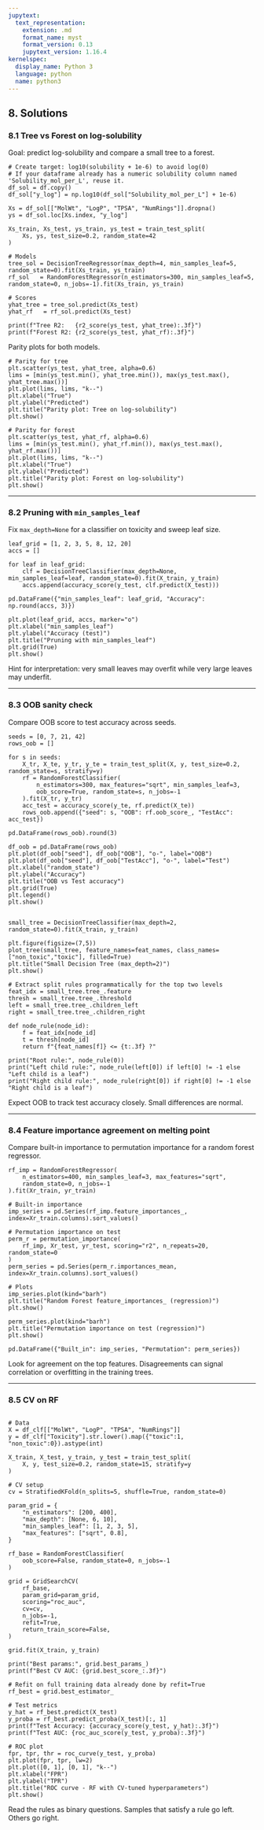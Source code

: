 ```yaml
---
jupytext:
  text_representation:
    extension: .md
    format_name: myst
    format_version: 0.13
    jupytext_version: 1.16.4
kernelspec:
  display_name: Python 3
  language: python
  name: python3
---
```














## 8. Solutions


### 8.1 Tree vs Forest on log-solubility

Goal: predict log-solubility and compare a small tree to a forest.

```{code-cell} ipython3
# Create target: log10(solubility + 1e-6) to avoid log(0)
# If your dataframe already has a numeric solubility column named 'Solubility_mol_per_L', reuse it.
df_sol = df.copy()
df_sol["y_log"] = np.log10(df_sol["Solubility_mol_per_L"] + 1e-6)

Xs = df_sol[["MolWt", "LogP", "TPSA", "NumRings"]].dropna()
ys = df_sol.loc[Xs.index, "y_log"]

Xs_train, Xs_test, ys_train, ys_test = train_test_split(
    Xs, ys, test_size=0.2, random_state=42
)

# Models
tree_sol = DecisionTreeRegressor(max_depth=4, min_samples_leaf=5, random_state=0).fit(Xs_train, ys_train)
rf_sol   = RandomForestRegressor(n_estimators=300, min_samples_leaf=5, random_state=0, n_jobs=-1).fit(Xs_train, ys_train)

# Scores
yhat_tree = tree_sol.predict(Xs_test)
yhat_rf   = rf_sol.predict(Xs_test)

print(f"Tree R2:   {r2_score(ys_test, yhat_tree):.3f}")
print(f"Forest R2: {r2_score(ys_test, yhat_rf):.3f}")
```

Parity plots for both models.

```{code-cell} ipython3
# Parity for tree
plt.scatter(ys_test, yhat_tree, alpha=0.6)
lims = [min(ys_test.min(), yhat_tree.min()), max(ys_test.max(), yhat_tree.max())]
plt.plot(lims, lims, "k--")
plt.xlabel("True")
plt.ylabel("Predicted")
plt.title("Parity plot: Tree on log-solubility")
plt.show()

# Parity for forest
plt.scatter(ys_test, yhat_rf, alpha=0.6)
lims = [min(ys_test.min(), yhat_rf.min()), max(ys_test.max(), yhat_rf.max())]
plt.plot(lims, lims, "k--")
plt.xlabel("True")
plt.ylabel("Predicted")
plt.title("Parity plot: Forest on log-solubility")
plt.show()
```

---

### 8.2 Pruning with `min_samples_leaf`

Fix `max_depth=None` for a classifier on toxicity and sweep leaf size.

```{code-cell} ipython3
leaf_grid = [1, 2, 3, 5, 8, 12, 20]
accs = []

for leaf in leaf_grid:
    clf = DecisionTreeClassifier(max_depth=None, min_samples_leaf=leaf, random_state=0).fit(X_train, y_train)
    accs.append(accuracy_score(y_test, clf.predict(X_test)))

pd.DataFrame({"min_samples_leaf": leaf_grid, "Accuracy": np.round(accs, 3)})
```

```{code-cell} ipython3
plt.plot(leaf_grid, accs, marker="o")
plt.xlabel("min_samples_leaf")
plt.ylabel("Accuracy (test)")
plt.title("Pruning with min_samples_leaf")
plt.grid(True)
plt.show()
```

Hint for interpretation: very small leaves may overfit while very large leaves may underfit.

---

### 8.3 OOB sanity check

Compare OOB score to test accuracy across seeds.

```{code-cell} ipython3
seeds = [0, 7, 21, 42]
rows_oob = []

for s in seeds:
    X_tr, X_te, y_tr, y_te = train_test_split(X, y, test_size=0.2, random_state=s, stratify=y)
    rf = RandomForestClassifier(
        n_estimators=300, max_features="sqrt", min_samples_leaf=3,
        oob_score=True, random_state=s, n_jobs=-1
    ).fit(X_tr, y_tr)
    acc_test = accuracy_score(y_te, rf.predict(X_te))
    rows_oob.append({"seed": s, "OOB": rf.oob_score_, "TestAcc": acc_test})

pd.DataFrame(rows_oob).round(3)
```

```{code-cell} ipython3
df_oob = pd.DataFrame(rows_oob)
plt.plot(df_oob["seed"], df_oob["OOB"], "o-", label="OOB")
plt.plot(df_oob["seed"], df_oob["TestAcc"], "o-", label="Test")
plt.xlabel("random_state")
plt.ylabel("Accuracy")
plt.title("OOB vs Test accuracy")
plt.grid(True)
plt.legend()
plt.show()
```


```{code-cell} ipython3

small_tree = DecisionTreeClassifier(max_depth=2, random_state=0).fit(X_train, y_train)

plt.figure(figsize=(7,5))
plot_tree(small_tree, feature_names=feat_names, class_names=["non_toxic","toxic"], filled=True)
plt.title("Small Decision Tree (max_depth=2)")
plt.show()

# Extract split rules programmatically for the top two levels
feat_idx = small_tree.tree_.feature
thresh = small_tree.tree_.threshold
left = small_tree.tree_.children_left
right = small_tree.tree_.children_right

def node_rule(node_id):
    f = feat_idx[node_id]
    t = thresh[node_id]
    return f"{feat_names[f]} <= {t:.3f} ?"

print("Root rule:", node_rule(0))
print("Left child rule:", node_rule(left[0]) if left[0] != -1 else "Left child is a leaf")
print("Right child rule:", node_rule(right[0]) if right[0] != -1 else "Right child is a leaf")

```

Expect OOB to track test accuracy closely. Small differences are normal.

---

### 8.4 Feature importance agreement on melting point

Compare built-in importance to permutation importance for a random forest regressor.

```{code-cell} ipython3
rf_imp = RandomForestRegressor(
    n_estimators=400, min_samples_leaf=3, max_features="sqrt",
    random_state=0, n_jobs=-1
).fit(Xr_train, yr_train)

# Built-in importance
imp_series = pd.Series(rf_imp.feature_importances_, index=Xr_train.columns).sort_values()

# Permutation importance on test
perm_r = permutation_importance(
    rf_imp, Xr_test, yr_test, scoring="r2", n_repeats=20, random_state=0
)
perm_series = pd.Series(perm_r.importances_mean, index=Xr_train.columns).sort_values()

# Plots
imp_series.plot(kind="barh")
plt.title("Random Forest feature_importances_ (regression)")
plt.show()

perm_series.plot(kind="barh")
plt.title("Permutation importance on test (regression)")
plt.show()

pd.DataFrame({"Built_in": imp_series, "Permutation": perm_series})
```

Look for agreement on the top features. Disagreements can signal correlation or overfitting in the training trees.

---

### 8.5 CV on RF



```{code-cell} ipython3

# Data
X = df_clf[["MolWt", "LogP", "TPSA", "NumRings"]]
y = df_clf["Toxicity"].str.lower().map({"toxic":1, "non_toxic":0}).astype(int)

X_train, X_test, y_train, y_test = train_test_split(
    X, y, test_size=0.2, random_state=15, stratify=y
)

# CV setup
cv = StratifiedKFold(n_splits=5, shuffle=True, random_state=0)

param_grid = {
    "n_estimators": [200, 400],
    "max_depth": [None, 6, 10],
    "min_samples_leaf": [1, 2, 3, 5],
    "max_features": ["sqrt", 0.8],
}

rf_base = RandomForestClassifier(
    oob_score=False, random_state=0, n_jobs=-1
)

grid = GridSearchCV(
    rf_base,
    param_grid=param_grid,
    scoring="roc_auc",
    cv=cv,
    n_jobs=-1,
    refit=True,
    return_train_score=False,
)

grid.fit(X_train, y_train)

print("Best params:", grid.best_params_)
print(f"Best CV AUC: {grid.best_score_:.3f}")

# Refit on full training data already done by refit=True
rf_best = grid.best_estimator_

# Test metrics
y_hat = rf_best.predict(X_test)
y_proba = rf_best.predict_proba(X_test)[:, 1]
print(f"Test Accuracy: {accuracy_score(y_test, y_hat):.3f}")
print(f"Test AUC: {roc_auc_score(y_test, y_proba):.3f}")

# ROC plot
fpr, tpr, thr = roc_curve(y_test, y_proba)
plt.plot(fpr, tpr, lw=2)
plt.plot([0, 1], [0, 1], "k--")
plt.xlabel("FPR")
plt.ylabel("TPR")
plt.title("ROC curve - RF with CV-tuned hyperparameters")
plt.show()

```

Read the rules as binary questions. Samples that satisfy a rule go left. Others go right.
